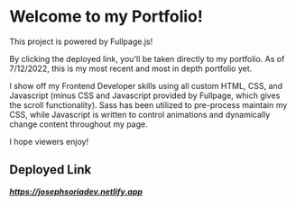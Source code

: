 # Welcome to my Portfolio!
This project is powered by Fullpage.js!

By clicking the deployed link, you'll be taken directly to my portfolio. As of 7/12/2022, this is my most recent and most in depth portfolio yet.

I show off my Frontend Developer skills using all custom HTML, CSS, and Javascript (minus CSS and Javascript provided by Fullpage, which gives the scroll functionality). Sass has been utilized to pre-process maintain my CSS, while Javascript is written to control animations and dynamically change content throughout my page.

I hope viewers enjoy!
##  Deployed Link

**_https://josephsoriadev.netlify.app_**